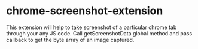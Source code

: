 # chrome-screenshot-extension
This extension will help to take screenshot of a particular chrome tab through your any JS code. 
Call getScreenshotData global method and pass callback to get the byte array of an image captured.
